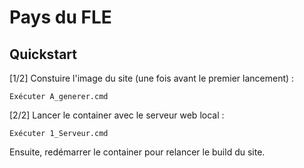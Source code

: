 # Pays du FLE

## Quickstart

[1/2] Constuire l'image du site (une fois avant le premier lancement) :

```
Exécuter A_generer.cmd
```

[2/2] Lancer le container avec le serveur web local :

```
Exécuter 1_Serveur.cmd
```

Ensuite, redémarrer le container pour relancer le build du site.